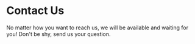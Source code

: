 # Contact Us

No matter how you want to reach us, we will be available and waiting for you! Don't be shy, send us your question.